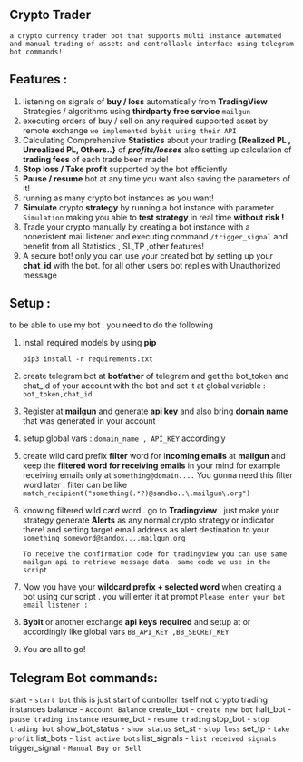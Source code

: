 ## Crypto Trader

`a crypto currency trader bot that supports multi instance automated and manual trading of assets and controllable interface using telegram bot commands!`

### 

## Features :

1. listening on signals of **buy / loss** automatically from **TradingView** Strategies / algorithms using **thirdparty free service**  `mailgun` 
2. executing orders of buy / sell on any required supported asset by remote exchange `we implemented bybit using their API`
3. Calculating Comprehensive **Statistics** about your trading **{Realized PL , Unrealized PL, Others..}** of ***profits/losses*** also setting up calculation of **trading fees** of each trade been made!
4. **Stop loss / Take profit** supported by the bot efficiently 
5. **Pause / resume** bot at any time you want also saving the parameters of it!
6. running as many crypto bot instances as you want!
7. **Simulate** crypto **strategy** by running a bot instance with parameter `Simulation` making you able to **test strategy** in real time **without risk !**
8. Trade your crypto manually by creating a bot instance with a nonexistent mail listener and  executing command `/trigger_signal` and benefit from all Statistics , SL,TP ,other features!
9. A secure bot! only you can use your created bot by setting up your **chat_id** with the bot. for all other users bot replies with Unauthorized message



## Setup :

 to be able to use my bot . you need to do the following

1. install required models by using **pip**

   `pip3 install -r requirements.txt`

2. create telegram bot at **botfather** of telegram and get the bot_token and chat_id of your account with the bot and set it at global variable : `bot_token,chat_id` 

3. Register at **mailgun** and generate **api key** and also bring **domain name** that was generated in your account 

4. setup global vars : `domain_name , API_KEY` accordingly 

5. create wild card prefix **filter** word for i**ncoming emails** at **mailgun** and keep the **filtered word for receiving emails** in your mind for example receiving emails only at `something@domain....`  You gonna need this filter word later . filter can be like `match_recipient("something(.*?)@sandbo..\.mailgun\.org")`

6. knowing filtered wild card word . go to **Tradingview** . just make your strategy generate **Alerts**  as any normal crypto strategy or indicator there! and setting target email address as alert destination to your `something_someword@sandox....mailgun.org` 

   `To receive the confirmation code for tradingview you can use same mailgun api to retrieve message data. same code we use in the script`

7. Now you have your **wildcard prefix + selected word** when creating a bot using our script . you will enter it at prompt `Please enter your bot email listener : ` 

8. **Bybit** or another exchange **api keys** **required** and setup at or accordingly like global vars  `BB_API_KEY ,BB_SECRET_KEY `

9. You are all to go! 

## Telegram Bot commands: 

start - `start bot`  this is just start of controller itself not crypto trading instances
balance - `Account Balance`
create_bot - `create new bot` 
halt_bot - `pause trading instance`
resume_bot - `resume trading`
stop_bot - `stop trading bot`
show_bot_status - `show status`
set_st - `stop loss`
set_tp - `take profit`
list_bots - `list active bots`
list_signals - `list received signals`
trigger_signal - `Manual Buy or Sell`
